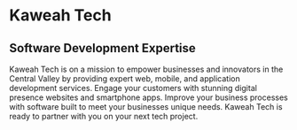 # Kaweah Tech
## Software Development Expertise

Kaweah Tech is on a mission to empower businesses and innovators in the Central Valley by providing expert web, mobile, and application development services. Engage your customers with stunning digital presence websites and smartphone apps. Improve your business processes with software built to meet your businesses unique needs. Kaweah Tech is ready to partner with you on your next tech project.
